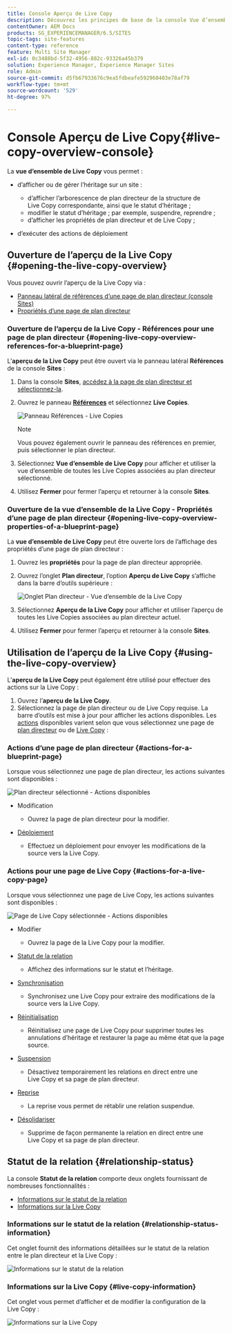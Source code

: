 ```yaml
---
title: Console Aperçu de Live Copy
description: Découvrez les principes de base de la console Vue d’ensemble de Live Copy.
contentOwner: AEM Docs
products: SG_EXPERIENCEMANAGER/6.5/SITES
topic-tags: site-features
content-type: reference
feature: Multi Site Manager
exl-id: 0c3488bd-5f32-4956-882c-93326a45b379
solution: Experience Manager, Experience Manager Sites
role: Admin
source-git-commit: d5fb67933676c9ea5fdbeafe592960403e78af79
workflow-type: tm+mt
source-wordcount: '529'
ht-degree: 97%

---
```


# Console Aperçu de Live Copy{#live-copy-overview-console}

La **vue d’ensemble de Live Copy** vous permet :

* d’afficher ou de gérer l’héritage sur un site :

   * d’afficher l’arborescence de plan directeur de la structure de Live Copy correspondante, ainsi que le statut d’héritage ;
   * modifier le statut d’héritage ; par exemple, suspendre, reprendre ;
   * d’afficher les propriétés de plan directeur et de Live Copy ;

* d’exécuter des actions de déploiement

## Ouverture de l’aperçu de la Live Copy {#opening-the-live-copy-overview}

Vous pouvez ouvrir l’aperçu de la Live Copy via :

* [Panneau latéral de références d’une page de plan directeur (console Sites)](#opening-live-copy-overview-references-for-a-blueprint-page)
* [Propriétés d’une page de plan directeur](#opening-live-copy-overview-properties-of-a-blueprint-page)

### Ouverture de l’aperçu de la Live Copy - Références pour une page de plan directeur {#opening-live-copy-overview-references-for-a-blueprint-page}

L’**aperçu de la Live Copy** peut être ouvert via le panneau latéral **Références** de la console **Sites** :

1. Dans la console **Sites**, [accédez à la page de plan directeur et sélectionnez-la](/help/sites-authoring/basic-handling.md#viewing-and-selecting-resources).
1. Ouvrez le panneau **[Références](/help/sites-authoring/basic-handling.md#references)** et sélectionnez **Live Copies**.

   ![Panneau Références - Live Copies](assets/chlimage_1-359.png)

   >[!NOTE]
   >
   >Vous pouvez également ouvrir le panneau des références en premier, puis sélectionner le plan directeur.

1. Sélectionnez **Vue d’ensemble de Live Copy** pour afficher et utiliser la vue d’ensemble de toutes les Live Copies associées au plan directeur sélectionné.
1. Utilisez **Fermer** pour fermer l’aperçu et retourner à la console **Sites**.

### Ouverture de la vue d’ensemble de la Live Copy - Propriétés d’une page de plan directeur {#opening-live-copy-overview-properties-of-a-blueprint-page}

La **vue d’ensemble de Live Copy** peut être ouverte lors de l’affichage des propriétés d’une page de plan directeur :

1. Ouvrez les **propriétés** pour la page de plan directeur appropriée.
1. Ouvrez l’onglet **Plan directeur**, l’option **Aperçu de Live Copy** s’affiche dans la barre d’outils supérieure :

   ![Onglet Plan directeur - Vue d’ensemble de la Live Copy](assets/chlimage_1-360.png)

1. Sélectionnez **Aperçu de la Live Copy** pour afficher et utiliser l’aperçu de toutes les Live Copies associées au plan directeur actuel.

1. Utilisez **Fermer** pour fermer l’aperçu et retourner à la console **Sites**.

## Utilisation de l’aperçu de la Live Copy {#using-the-live-copy-overview}

L’**aperçu de la Live Copy** peut également être utilisé pour effectuer des actions sur la Live Copy :

1. Ouvrez l’**aperçu de la Live Copy**.
1. Sélectionnez la page de plan directeur ou de Live Copy requise. La barre d’outils est mise à jour pour afficher les actions disponibles. Les [actions](/help/sites-administering/msm.md#terms-used) disponibles varient selon que vous sélectionnez une page de [plan directeur](#actions-for-a-blueprint-page) ou de [Live Copy](#actions-for-a-live-copy-page) :

### Actions d’une page de plan directeur {#actions-for-a-blueprint-page}

Lorsque vous sélectionnez une page de plan directeur, les actions suivantes sont disponibles :

![Plan directeur sélectionné - Actions disponibles](assets/chlimage_1-361.png)

* Modification

   * Ouvrez la page de plan directeur pour la modifier.

* [Déploiement](/help/sites-administering/msm.md#rollout-and-synchronize)

   * Effectuez un déploiement pour envoyer les modifications de la source vers la Live Copy.

### Actions pour une page de Live Copy {#actions-for-a-live-copy-page}

Lorsque vous sélectionnez une page de Live Copy, les actions suivantes sont disponibles :

![Page de Live Copy sélectionnée - Actions disponibles](assets/chlimage_1-362.png)

* Modifier

   * Ouvrez la page de la Live Copy pour la modifier.

* [Statut de la relation](#relationship-status)

   * Affichez des informations sur le statut et l’héritage.

* [Synchronisation](/help/sites-administering/msm.md#rollout-and-synchronize)

   * Synchronisez une Live Copy pour extraire des modifications de la source vers la Live Copy.

* [Réinitialisation](/help/sites-administering/msm-livecopy.md#resetting-a-live-copy-page)

   * Réinitialisez une page de Live Copy pour supprimer toutes les annulations d’héritage et restaurer la page au même état que la page source.

* [Suspension](/help/sites-administering/msm.md#suspending-and-cancelling-inheritance-and-synchronization)

   * Désactivez temporairement les relations en direct entre une Live Copy et sa page de plan directeur.

* [Reprise](/help/sites-administering/msm-livecopy.md#resuming-inheritance-for-a-page)

   * La reprise vous permet de rétablir une relation suspendue.

* [Désolidariser](/help/sites-administering/msm.md#detaching-a-live-copy)

   * Supprime de façon permanente la relation en direct entre une Live Copy et sa page de plan directeur.

## Statut de la relation {#relationship-status}

La console **Statut de la relation** comporte deux onglets fournissant de nombreuses fonctionnalités :

* [Informations sur le statut de la relation](#relationship-status-information)
* [Informations sur la Live Copy](#live-copy-information)

### Informations sur le statut de la relation {#relationship-status-information}

Cet onglet fournit des informations détaillées sur le statut de la relation entre le plan directeur et la Live Copy :

![Informations sur le statut de la relation](assets/chlimage_1-363.png)

### Informations sur la Live Copy {#live-copy-information}

Cet onglet vous permet d’afficher et de modifier la configuration de la Live Copy :

![Informations sur la Live Copy](assets/chlimage_1-364.png)
